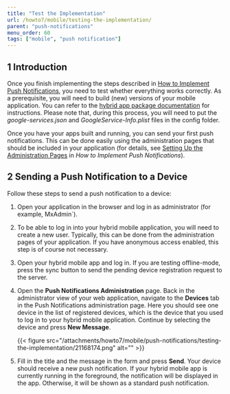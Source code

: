 ```yaml
---
title: "Test the Implementation"
url: /howto7/mobile/testing-the-implementation/
parent: "push-notifications"
menu_order: 60
tags: ["mobile", "push notification"]
---
```


## 1 Introduction

Once you finish implementing the steps described in [How to Implement Push Notifications](/howto7/mobile/implementation-guide/), you need to test whether everything works correctly. As a prerequisite, you will need to build (new) versions of your mobile application. You can refer to the [hybrid app package documentation](https://github.com/mendix/hybrid-app-template/) for instructions. Please note that, during this process, you will need to put the *google-services.json* and *GoogleService-Info.plist* files in the config folder.

Once you have your apps built and running, you can send your first push notifications. This can be done easily using the administration pages that should be included in your application (for details, see [Setting Up the Administration Pages](/howto7/mobile/implementation-guide/#setting) in *How to Implement Push Notifications*). 

## 2 Sending a Push Notification to a Device

Follow these steps to send a push notification to a device:

1. Open your application in the browser and log in as administrator (for example, MxAdmin`).
2. To be able to log in into your hybrid mobile application, you will need to create a new user. Typically, this can be done from the administration pages of your application. If you have anonymous access enabled, this step is of course not necessary.
3. Open your hybrid mobile app and log in. If you are testing offline-mode, press the sync button to send the pending device registration request to the server.
4.  Open the **Push Notifications Administration** page. Back in the administrator view of your web application, navigate to the **Devices** tab in the Push Notifications administration page. Here you should see one device in the list of registered devices, which is the device that you used to log in to your hybrid mobile application. Continue by selecting the device and press **New Message**.

	{{< figure src="/attachments/howto7/mobile/push-notifications/testing-the-implementation/21168174.png" alt="" >}}

5. Fill in the title and the message in the form and press **Send**. Your device should receive a new push notification. If your hybrid mobile app is currently running in the foreground, the notification will be displayed in the app. Otherwise, it will be shown as a standard push notification.
